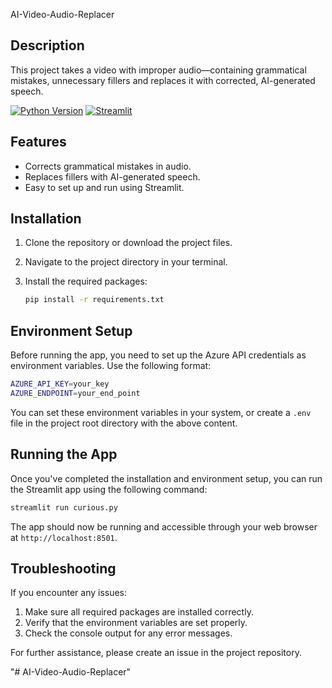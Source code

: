 AI-Video-Audio-Replacer

## Description

This project takes a video with improper audio—containing grammatical mistakes, unnecessary fillers and replaces it with corrected, AI-generated speech.

[![Python Version](https://img.shields.io/badge/python-3.7%2B-blue.svg)](https://www.python.org/) [![Streamlit](https://img.shields.io/badge/streamlit-v0.88.0-orange.svg)](https://streamlit.io/)

## Features

- Corrects grammatical mistakes in audio.
- Replaces fillers with AI-generated speech.
- Easy to set up and run using Streamlit.


## Installation

1. Clone the repository or download the project files.

2. Navigate to the project directory in your terminal.

3. Install the required packages:

   ```bash
   pip install -r requirements.txt
   ```

## Environment Setup

Before running the app, you need to set up the Azure API credentials as environment variables. Use the following format:

```bash
AZURE_API_KEY=your_key
AZURE_ENDPOINT=your_end_point
```

You can set these environment variables in your system, or create a `.env` file in the project root directory with the above content.

## Running the App

Once you've completed the installation and environment setup, you can run the Streamlit app using the following command:

```bash
streamlit run curious.py
```

The app should now be running and accessible through your web browser at `http://localhost:8501`.

## Troubleshooting

If you encounter any issues:

1. Make sure all required packages are installed correctly.
2. Verify that the environment variables are set properly.
3. Check the console output for any error messages.

For further assistance, please create an issue in the project repository.



"# AI-Video-Audio-Replacer" 
